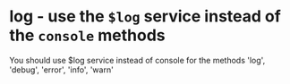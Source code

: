 # log - use the `$log` service instead of the `console` methods

You should use $log service instead of console for the methods 'log', 'debug', 'error', 'info', 'warn'

<!-- WARNING: Generated documentation. Edit docs and examples in the rule and examples file ('rules/log.js', 'examples/log.js'). -->
